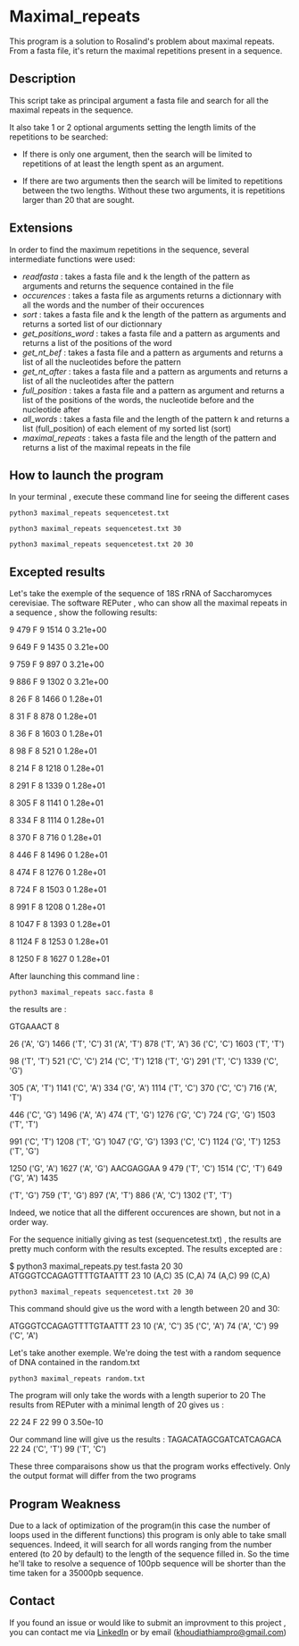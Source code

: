 
# Maximal_repeats 

This program is a solution to Rosalind's problem about maximal repeats. From a fasta file, it's return the 
maximal repetitions present in a sequence.

## Description

This script take as principal argument a fasta file and search for all the maximal repeats in the sequence.

It also take 1 or 2 optional arguments setting the length limits of the repetitions to be searched:

- If there is only one argument, then the search will be limited to repetitions of at least the length spent as an argument.

- If there are two arguments then the search will be limited to repetitions between the two lengths. Without these two arguments, it is repetitions larger than 20 that are sought.


## Extensions

In order to find the maximum repetitions in the sequence, several intermediate functions were used:

- *readfasta* : takes a fasta file and k the length of the pattern  as arguments and returns the sequence contained in the file
- *occurences* : takes a fasta file as arguments  returns a dictionnary with all the words and the number of their occurences
- *sort* : takes a fasta file and k the length of the pattern as arguments and returns a sorted list of our dictionnary
- *get_positions_word* : takes a fasta file and a pattern as arguments and returns a list of the positions of the word
- *get_nt_bef* : takes a fasta file and a pattern as arguments and returns a list of all the nucleotides before the pattern
- *get_nt_after* : takes a fasta file and a pattern as arguments and returns a list of all the nucleotides after the pattern
- *full_position* : takes a fasta file and a pattern as argument and returns a list of the positions of the words, the nucleotide before and the nucleotide after 
- *all_words* : takes a fasta file and the length of the pattern k and returns a list (full_position) of each element of my sorted list (sort)
- *maximal_repeats* : takes a fasta file and the length of the pattern and returns a list of the maximal repeats in the file 

## How to launch the program

In your terminal , execute these command line for seeing the different cases

```
python3 maximal_repeats sequencetest.txt
```
```
python3 maximal_repeats sequencetest.txt 30
```
```
python3 maximal_repeats sequencetest.txt 20 30
```

## Excepted results

Let's take the exemple of the sequence of 18S rRNA of Saccharomyces cerevisiae. The software REPuter ,
who can show all the maximal repeats in a sequence , show the following results:


9  479 F     9 1514  0 3.21e+00 

9  649 F     9 1435  0 3.21e+00

9  759 F     9  897  0 3.21e+00

9  886 F     9 1302  0 3.21e+00

8   26 F     8 1466  0 1.28e+01

8   31 F     8  878  0 1.28e+01

8   36 F     8 1603  0 1.28e+01

8   98 F     8  521  0 1.28e+01

8  214 F     8 1218  0 1.28e+01

8  291 F     8 1339  0 1.28e+01

8  305 F     8 1141  0 1.28e+01

8  334 F     8 1114  0 1.28e+01

8  370 F     8  716  0 1.28e+01

8  446 F     8 1496  0 1.28e+01

8  474 F     8 1276  0 1.28e+01

8  724 F     8 1503  0 1.28e+01

8  991 F     8 1208  0 1.28e+01

8 1047 F     8 1393  0 1.28e+01

8 1124 F     8 1253  0 1.28e+01

8 1250 F     8 1627  0 1.28e+01



After launching this command line :

```
python3 maximal_repeats sacc.fasta 8
```
the results are :

GTGAAACT 8

26 ('A', 'G') 1466 ('T', 'C') 31 ('A', 'T') 878 ('T', 'A') 36 ('C', 'C') 1603 ('T', 'T')

98 ('T', 'T') 521 ('C', 'C') 214 ('C', 'T') 1218 ('T', 'G') 291 ('T', 'C') 1339 ('C', 'G') 

305 ('A', 'T') 1141 ('C', 'A') 334 ('G', 'A') 1114 ('T', 'C') 370 ('C', 'C') 716 ('A', 'T') 

446 ('C', 'G') 1496 ('A', 'A') 474 ('T', 'G') 1276 ('G', 'C') 724 ('G', 'G') 1503 ('T', 'T') 

991 ('C', 'T') 1208 ('T', 'G') 1047 ('G', 'G') 1393 ('C', 'C') 1124 ('G', 'T') 1253 ('T', 'G')

1250 ('G', 'A') 1627 ('A', 'G') AACGAGGAA 9 479 ('T', 'C') 1514 ('C', 'T') 649 ('G', 'A') 1435 

('T', 'G') 759 ('T', 'G') 897 ('A', 'T') 886 ('A', 'C') 1302 ('T', 'T')

Indeed, we notice that all the different occurences are shown, but not in a order way.


For the sequence initially giving as test (sequencetest.txt) , the results are pretty much conform with 
the results excepted. The results excepted are :

$ python3 maximal_repeats.py test.fasta 20 30
ATGGGTCCAGAGTTTTGTAATTT 23 10 (A,C) 35 (C,A) 74 (A,C) 99 (C,A)


```
python3 maximal_repeats sequencetest.txt 20 30
```
This command  should give us the word with a length between 20 and 30:

ATGGGTCCAGAGTTTTGTAATTT 23
10 ('A', 'C')
35 ('C', 'A')
74 ('A', 'C')
99 ('C', 'A')


Let's take another exemple. We're doing the test with a random sequence of DNA contained in the random.txt

```
python3 maximal_repeats random.txt 
```
The program will only take the words with a length superior to 20 
The results from REPuter with a minimal length of 20 gives us :

22  24 F 22  99  0 3.50e-10

Our command line will give us the results :
TAGACATAGCGATCATCAGACA 22 
24 ('C', 'T')
99 ('T', 'C')

These three comparaisons show us that the program works effectively. Only the output format will differ from 
the two programs


## Program Weakness

Due to a lack of optimization of the program(in this case the number of loops used in the different functions)
 this program is only able to take small sequences. Indeed, it will search for all words ranging from the number
 entered (to 20 by default) to the length of the sequence filled in. So the time he'll take to resolve a sequence
 of 100pb sequence will be shorter than the time taken for a 35000pb sequence. 

## Contact

If you found an issue or would like to submit an improvment to this project , you can contact me via [LinkedIn](https://www.linkedin.com/in/ndeye-khoudia-thiam/) or by email (khoudiathiampro@gmail.com)

